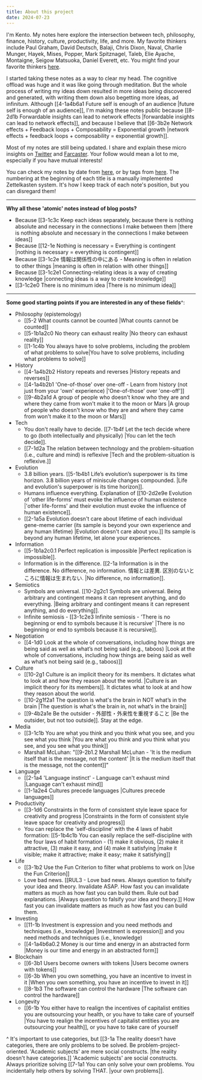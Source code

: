 ```yaml
---
title: About this project
date: 2024-07-23
---
```

I'm Kento. My notes here explore the intersection between tech, philosophy, finance, history, culture, productivity, life, and more. My favorite thinkers include Paul Graham, David Deutsch, Balaji, Chris Dixon, Naval, Charlie Munger, Hayek, Mises, Popper, Mark Spitznagel, Taleb, Elie Ayache, Montaigne, Seigow Matsuoka, Daniel Everett, etc. You might find your favorite thinkers [here](https://kenti.xyz/people/).

I started taking these notes as a way to clear my head. The cognitive offload was huge and it was like going through meditation. But the whole process of writing my ideas down resulted in more ideas being discovered and generated, with writing them down also begetting more ideas, ad infinitum. Although [[4-1a4b6a1 Future self is enough of an audience |future self is enough of an audience]], I'm making these notes public because [[8-2d1b Forwardable insights can lead to network effects |forwardable insights can lead to network effects]], and because I believe that [[6-3b2e Network effects + Feedback loops + Composability = Exponential growth |network effects + feedback loops + composability = exponential growth]].

Most of my notes are still being updated. I share and explain these micro insights on [Twitter](https://twitter.com/kmayama2) and [Farcaster](https://warpcast.com/kenty). Your follow would mean a lot to me, especially if you have mutual interests!

You can check my notes by date from [here](https://kenti.xyz/notes/), or by tags from [here](https://kenti.xyz/tags/). The numbering at the beginning of each title is a manually implemented Zettelkasten system. It's how I keep track of each note's position, but you can disregard them!

---
**Why all these 'atomic' notes instead of blog posts?**
- Because [[3-1c3c Keep each ideas separately, because there is nothing absolute and necessary in the connections I make between them |there is nothing absolute and necessary in the connections I make between ideas]]
- Because [[12-1e Nothing is necessary = Everything is contingent |nothing is necessary = everything is contingent]]
- Because [[3-1c2e 情報は関係性の中にある - Meaning is often in relation to other things |meaning is often in relation with other things]]
- Because [[3-1c2e1 Connecting-relating ideas is a way of creating knowledge |connecting ideas is a way to create knowledge]]
- [[3-1c2e0 There is no minimum idea |There is no minimum idea]]

---
**Some good starting points if you are interested in any of these fields**^:
- Philosophy (epistemology)
  - [[5-2 What counts cannot be counted |What counts cannot be counted]]
  - [[5-1b1a2c0 No theory can exhaust reality |No theory can exhaust reality]]
  - [[1-1c4b You always have to solve problems, including the problem of what problems to solve|You have to solve problems, including what problems to solve]]
- History
  - [[4-1a4b2b2 History repeats and reverses |History repeats and reverses]]
  - [[4-1a4b2b1 'One-of-those' over one-off - Learn from history (not just from your 'own' experience) |'One-of-those' over 'one-off']]
  - [[9-4b2a1d A group of people who doesn't know who they are and where they came from won't make it to the moon or Mars |A group of people who doesn't know who they are and where they came from won't make it to the moon or Mars]]
- Tech
  - You don't really have to decide. [[7-1b4f Let the tech decide where to go (both intellectually and physically) |You can let the tech decide]].
  - [[7-1d2a The relation between technology and the problem-situation (i.e., culture and mind) is reflexive |Tech and the problem-situation is reflexive.]]
- Evolution
  - 3.8 billion years. [[5-1b4b1 Life’s evolution’s superpower is its time horizon. 3.8 billion years of miniscule changes compounded. |Life and evolution's superpower is its time horizon]].
  - Humans influence everything. Explanation of [[10-2d2e9e Evolution of 'other life-forms' must evoke the influence of human existence |'other life-forms' and their evolution must evoke the influence of human existence]].
  - [[2-1a5a Evolution doesn't care about lifetime of each individual gene-meme carrier (its sample is beyond your own experience and any human lifetime) |Evolution doesn't care about you.]] Its sample is beyond any human lifetime, let alone your experiences.
- Information
  - [[5-1b1a2c0.1 Perfect replication is impossible |Perfect replication is impossible]].
  - Information is in the difference. [[2-1a Information is in the difference. No difference, no information. 情報とは差異. 区別のないところに情報は生まれない. |No difference, no information]].
- Semiotics
  - Symbols are universal. [[10-2g2c1 Symbols are universal. Being arbitrary and contingent means it can represent anything, and do everything. |Being arbitrary and contingent means it can represent anything, and do everything]].
  - Infinite semiosis - [[3-1c2e3 Infinite semiosis - 'There is no beginning or end to symbols because it is recursive' |There is no beginning or end to symbols because it is recursive]].
- Negotiation
  - [[4-1d0 Look at the whole of conversations, including how things are being said as well as what’s not being said (e.g., taboos) |Look at the whole of conversations, including how things are being said as well as what’s not being said (e.g., taboos)]]
- Culture
  - [[10-2g1 Culture is an implicit theory for its members. It dictates what to look at and how they reason about the world. |Culture is an implicit theory for its members]]. It dictates what to look at and how they reason about the world.
  - [[10-2g1f2a1 The question is what's the brain in NOT what’s in the brain |The question is what's the brain in, not what’s in the brain]]
  - [[9-4b2a1e Be the outsider - 外部性・外来性を重視すること |Be the outsider, but not too outside]]. Stay at the edge.
- Media
  - [[3-1c1b You are what you think and you think what you see, and you see what you think |You are what you think and you think what you see, and you see what you think]]
  - Marshall McLuhan: "[[9-2b1.2 Marshall McLuhan - 'It is the medium itself that is the message, not the content' |It is the medium itself that is the message, not the content]]"
- Language
  - [[2-1a4 'Language instinct' - Language can't exhaust mind |Language can't exhaust mind]]
  - [[1-1a2e4 Cultures precede languages |Cultures precede languages]]
- Productivity
  - [[3-1d6 Constraints in the form of consistent style leave space for creativity and progress |Constraints in the form of consistent style leave space for creativity and progress]]
  - You can replace the 'self-discipline' with the 4 laws of habit formation: [[5-1b4c1b You can easily replace the self-discipline with the four laws of habit formation - (1) make it obvious, (2) make it attractive, (3) make it easy, and (4) make it satisfying |make it visible; make it attractive; make it easy; make it satisfying]]
- Life
  - [[3-1b2 Use the Fun Criterion to filter what problems to work on |Use the Fun Criterion]]
  - Love bad news. [[RUL3 - Love bad news. Always question to falsify your idea and theory. Invalidate ASAP. How fast you can invalidate matters as much as how fast you can build them. Rule out bad explanations. |Always question to falsify your idea and theory.]] How fast you can invalidate matters as much as how fast you can build them.
- Investing
  - [[11-1b Investment is expression and you need methods and techniques (i.e., knowledge) |Investment is expression]] and you need methods and techniques (i.e., knowledge)
  - [[4-1a4b6a0.2 Money is our time and energy in an abstracted form |Money is our time and energy in an abstracted form]]
- Blockchain
  - [[6-3b1 Users become owners with tokens |Users become owners with tokens]]
  - [[6-3b When you own something, you have an incentive to invest in it |When you own something, you have an incentive to invest in it]]
  - [[8-1b3 The software can control the hardware |The software can control the hardware]]
- Longevity
  - [[6-1b You either have to realign the incentives of capitalist entities you are outsourcing your health, or you have to take care of yourself |You have to realign the incentives of capitalist entities you are outsourcing your health]], or you have to take care of yourself
  
^ It's important to use categories, but [[3-1a The reality doesn’t have categories, there are only problems to be solved. Be problem-project-oriented. 'Academic subjects' are mere social constructs. |the reality doesn't have categories.]] 'Academic subjects' are social constructs. Always prioritize solving [[7-1a1 You can only solve your own problems. You incidentally help others by solving THAT. |your own problems]].


